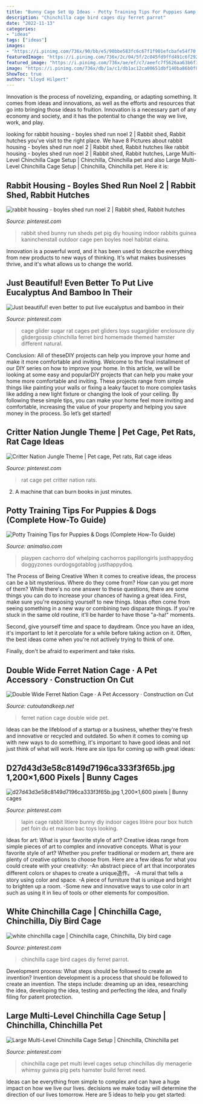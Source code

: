 ```yaml
---
title: "Bunny Cage Set Up Ideas - Potty Training Tips For Puppies &amp; Dogs (complete How-to Guide)"
description: "Chinchilla cage bird cages diy ferret parrot"
date: "2022-11-13"
categories:
- "ideas"
tags: ["ideas"]
images:
- "https://i.pinimg.com/736x/90/bb/e5/90bbe583fc6c67f1f901efcbafe54f70.jpg"
featuredImage: "https://i.pinimg.com/736x/2c/04/5f/2c045fd9ffd491c6f29257f58a5d45c4--woodwork-chinchilla-cage.jpg"
featured_image: "https://i.pinimg.com/736x/ae/ef/c7/aeefc7f5626aa63b6f3b1deb0e790f5a.jpg"
image: "https://i.pinimg.com/736x/db/1a/c1/db1ac12ca00651dbf140ba86b0f8c816.jpg"
ShowToc: true
author: "Lloyd Hilpert"
---
```



Innovation is the process of novelizing, expanding, or adapting something. It comes from ideas and innovations, as well as the efforts and resources that go into bringing those ideas to fruition. Innovation is a necessary part of any economy and society, and it has the potential to change the way we live, work, and play.

	

		
looking for rabbit housing - boyles shed run noel 2 | Rabbit shed, Rabbit hutches you've visit to the right place. We have 8 Pictures about rabbit housing - boyles shed run noel 2 | Rabbit shed, Rabbit hutches like rabbit housing - boyles shed run noel 2 | Rabbit shed, Rabbit hutches, Large Multi-Level Chinchilla Cage Setup | Chinchilla, Chinchilla pet and also Large Multi-Level Chinchilla Cage Setup | Chinchilla, Chinchilla pet. Here it is:
		
    
## Rabbit Housing - Boyles Shed Run Noel 2 | Rabbit Shed, Rabbit Hutches

<img loading=lazy src="https://i.pinimg.com/736x/db/1a/c1/db1ac12ca00651dbf140ba86b0f8c816.jpg" onerror="this.onerror=null;this.src='https://tse1.mm.bing.net/th?id=OIP.ubfbFHQd4hThVBTdijo3HAHaJ4&amp;pid=15.1';" alt="rabbit housing - boyles shed run noel 2 | Rabbit shed, Rabbit hutches">

_Source: pinterest.com_

>rabbit shed bunny run sheds pet pig diy housing indoor rabbits guinea kaninchenstall outdoor cage pen boyles noel habitat elaina. 

	

Innovation is a powerful word, and it has been used to describe everything from new products to new ways of thinking. It's what makes businesses thrive, and it's what allows us to change the world.

    
## Just Beautiful! Even Better To Put Live Eucalyptus And Bamboo In Their

<img loading=lazy src="https://i.pinimg.com/736x/90/bb/e5/90bbe583fc6c67f1f901efcbafe54f70.jpg" onerror="this.onerror=null;this.src='https://tse2.mm.bing.net/th?id=OIP.TnaNpLPlUTWwfCPutJZccwAAAA&amp;pid=15.1';" alt="Just beautiful! even better to put live eucalyptus and bamboo in their">

_Source: pinterest.com_

>cage glider sugar rat cages pet gliders toys sugarglider enclosure diy glidergossip chinchilla ferret bird homemade themed hamster different natural. 

	

Conclusion: All of theseDIY projects can help you improve your home and make it more comfortable and inviting.
Welcome to the final installment of our DIY series on how to improve your home. In this article, we will be looking at some easy and popularDIY projects that can help you make your home more comfortable and inviting. These projects range from simple things like painting your walls or fixing a leaky faucet to more complex tasks like adding a new light fixture or changing the look of your ceiling. By following these simple tips, you can make your home feel more inviting and comfortable, increasing the value of your property and helping you save money in the process. So let’s get started!

    
## Critter Nation Jungle Theme | Pet Cage, Pet Rats, Rat Cage Ideas

<img loading=lazy src="https://i.pinimg.com/736x/de/9f/c3/de9fc3bc69bd92002a54f5a80d957c4d.jpg" onerror="this.onerror=null;this.src='https://tse2.mm.bing.net/th?id=OIP._s1rp4h00IPa6V0UuaE-wwHaLH&amp;pid=15.1';" alt="Critter Nation Jungle Theme | Pet cage, Pet rats, Rat cage ideas">

_Source: pinterest.com_

>rat cage pet critter nation rats. 

	

2. A machine that can burn books in just minutes.

    
## Potty Training Tips For Puppies &amp; Dogs (Complete How-To Guide)

<img loading=lazy src="https://animalso.com/wp-content/uploads/2016/07/puppy-playpen-set-up-1.jpg" onerror="this.onerror=null;this.src='https://tse3.mm.bing.net/th?id=OIP.OyopJsfbxOpSTScuxHYQ2AHaFu&amp;pid=15.1';" alt="Potty Training Tips for Puppies &amp; Dogs (Complete How-To Guide)">

_Source: animalso.com_

>playpen cachorro dof whelping cachorros papillongirls justhappydog doggyzones ourdogsgotablog justhappydoq. 

	

The Process of Being Creative
When it comes to creative ideas, the process can be a bit mysterious. Where do they come from? How can you get more of them? While there's no one answer to these questions, there are some things you can do to increase your chances of having a great idea.
First, make sure you're exposing yourself to new things. Ideas often come from seeing something in a new way or combining two disparate things. If you're stuck in the same old routine, it'll be harder to have those "a-ha!" moments.

 Second, give yourself time and space to daydream. Once you have an idea, it's important to let it percolate for a while before taking action on it. Often, the best ideas come when you're not actively trying to think of one.

Finally, don't be afraid to experiment and take risks.

    
## Double Wide Ferret Nation Cage · A Pet Accessory · Construction On Cut

<img loading=lazy src="http://images.coplusk.net/project_images/70829/image/full_fgdsa_1287597928.jpg" onerror="this.onerror=null;this.src='https://tse4.mm.bing.net/th?id=OIP.htb17v3OO4F8vdJOQB058wHaFj&amp;pid=15.1';" alt="Double Wide Ferret Nation Cage · A Pet Accessory · Construction on Cut">

_Source: cutoutandkeep.net_

>ferret nation cage double wide pet. 

	

Ideas can be the lifeblood of a startup or a business, whether they're fresh and innovative or recycled and outdated. So when it comes to coming up with new ways to do something, it's important to have good ideas and not just think of what will work. Here are six tips for coming up with great ideas:

    
## D27d43d3e58c8149d7196ca333f3f65b.jpg 1,200×1,600 Pixels | Bunny Cages

<img loading=lazy src="https://i.pinimg.com/originals/ed/f8/f1/edf8f128af56bdad9f292d6f716f178c.jpg" onerror="this.onerror=null;this.src='https://tse1.mm.bing.net/th?id=OIP.bwLkGtgmdLlTkYPcgyQEvQHaJ4&amp;pid=15.1';" alt="d27d43d3e58c8149d7196ca333f3f65b.jpg 1,200×1,600 pixels | Bunny cages">

_Source: pinterest.com_

>lapin cage rabbit litiere bunny diy indoor cages litière pour box hutch pet foin du et maison bac toys looking. 

	

Ideas for art: What is your favorite style of art?
Creative ideas range from simple pieces of art to complex and innovative concepts. What is your favorite style of art? Whether you prefer traditional or modern art, there are plenty of creative options to choose from. Here are a few ideas for what you could create with your creativity: 
-An abstract piece of art that incorporates different colors or shapes to create a unique造作。
-A mural that tells a story using color and space.
-A piece of furniture that is unique and bright to brighten up a room.
-Some new and innovative ways to use color in art such as using it in lieu of tools or other elements for composition.

    
## White Chinchilla Cage | Chinchilla Cage, Chinchilla, Diy Bird Cage

<img loading=lazy src="https://i.pinimg.com/736x/2c/04/5f/2c045fd9ffd491c6f29257f58a5d45c4--woodwork-chinchilla-cage.jpg" onerror="this.onerror=null;this.src='https://tse4.mm.bing.net/th?id=OIP.OkI0oZE-njVsiPlY0zZJVAHaLH&amp;pid=15.1';" alt="white chinchilla cage | Chinchilla cage, Chinchilla, Diy bird cage">

_Source: pinterest.com_

>chinchilla cage bird cages diy ferret parrot. 

	

Development process: What steps should be followed to create an invention?
Invention development is a process that should be followed to create an invention. The steps include: dreaming up an idea, researching the idea, developing the idea, testing and perfecting the idea, and finally filing for patent protection.

    
## Large Multi-Level Chinchilla Cage Setup | Chinchilla, Chinchilla Pet

<img loading=lazy src="https://i.pinimg.com/736x/ae/ef/c7/aeefc7f5626aa63b6f3b1deb0e790f5a.jpg" onerror="this.onerror=null;this.src='https://tse2.mm.bing.net/th?id=OIP.50462Me0biv13XlvrKdscAHaLm&amp;pid=15.1';" alt="Large Multi-Level Chinchilla Cage Setup | Chinchilla, Chinchilla pet">

_Source: pinterest.com_

>chinchilla cage pet multi level cages setup chinchillas diy menagerie whimsy guinea pig pets hamster build ferret need. 

	

Ideas can be everything from simple to complex and can have a huge impact on how we live our lives. decisions we make today will determine the direction of our lives tomorrow. Here are 5 ideas to help you get started:

